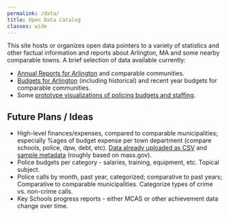```yaml
---
permalink: /data/
title: Open Data Catalog
classes: wide
---
```


This site hosts or organizes open data pointers to a variety of statistics and other factual information and reports about Arlington, MA and some nearby comparable towns.  A brief selection of data available currently:

- [Annual Reports for Arlington](/governance/) and comparable communities.
- [Budgets for Arlington](/finance/) (including historical) and recent year budgets for comparable communities.
- Some [prototype visualizations of policing budgets and staffing](/test/).


## Future Plans / Ideas

- High-level finances/expenses, compared to comparable municipalities; especially %ages of budget expense per town department (compare schools, police, dpw, debt, etc).  [Data already uploaded as CSV](/data/finance/GenFundExpenditures2019-comps.csv) and [sample metadata](/data/finance/GenFundExpenditures2019-comps.json) (roughly based on mass.gov).
- Police budgets per category - salaries, training, equipment, etc.  Topical subject.
- Police calls by month, past year, categorized; comparative to past years; Comparative to comparable municipalities.  Categorize types of crime vs. non-crime calls.
- Key Schools progress reports - either MCAS or other achievement data change over time.